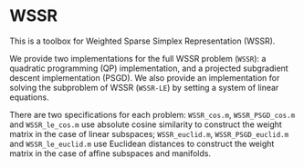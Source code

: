 # WSSR

This is a toolbox for Weighted Sparse Simplex Representation (WSSR).

We provide two implementations for the full WSSR problem (`WSSR`): a quadratic programming (QP) implementation, and a projected subgradient descent implementation (PSGD). We also provide an implementation for solving the subproblem of WSSR (`WSSR-LE`) by setting a system of linear equations. 

There are two specifications for each problem: `WSSR_cos.m`, `WSSR_PSGD_cos.m` and `WSSR_le_cos.m` use absolute cosine similarity to construct the weight matrix in the case of linear subspaces; `WSSR_euclid.m`, `WSSR_PSGD_euclid.m` and `WSSR_le_euclid.m` use Euclidean distances to construct the weight matrix in the case of affine subspaces and manifolds.
